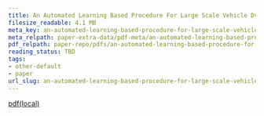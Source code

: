```yaml
---
title: An Automated Learning Based Procedure For Large Scale Vehicle Dvnamics Moding On Baidu Apollo Platform
filesize_readable: 4.1 MB
meta_key: an-automated-learning-based-procedure-for-large-scale-vehicle-dvnamics-moding-on-baidu-apollo-platform
meta_relpath: paper-extra-data/pdf-meta/an-automated-learning-based-procedure-for-large-scale-vehicle-dvnamics-moding-on-baidu-apollo-platform.yaml
pdf_relpath: paper-repo/pdfs/an-automated-learning-based-procedure-for-large-scale-vehicle-dvnamics-moding-on-baidu-apollo-platform.pdf
reading_status: TBD
tags:
- other-default
- paper
url_slug: an-automated-learning-based-procedure-for-large-scale-vehicle-dvnamics-moding-on-baidu-apollo-platform
---
```


[pdf(local)](../../paper-repo/pdfs/an-automated-learning-based-procedure-for-large-scale-vehicle-dvnamics-moding-on-baidu-apollo-platform.pdf)
